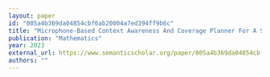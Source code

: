 ```yaml
---
layout: paper
id: "005a4b369da04854cbf6ab20004a7ed394ff9b6c"
title: "Microphone-Based Context Awareness And Coverage Planner For A Service Robot Using Deep Learning Techniques"
publication: "Mathematics"
year: 2023
external_url: https://www.semanticscholar.org/paper/005a4b369da04854cbf6ab20004a7ed394ff9b6c
authors: ""
---
```

